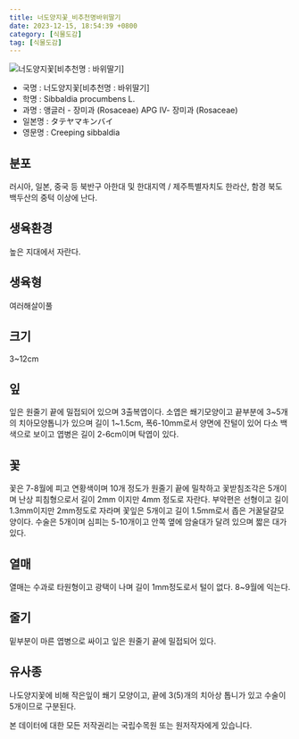 ```yaml
---
title: 너도양지꽃_비추천명바위딸기
date: 2023-12-15, 18:54:39 +0800
category: [식물도감]
tag: [식물도감]
---
```




![너도양지꽃[비추천명 : 바위딸기]](http://www.nature.go.kr/fileUpload/plants/basic/Rosaceae/Sibbaldia/13458/1_th2.JPG)
- 국명 : 너도양지꽃[비추천명 : 바위딸기]
- 학명 : Sibbaldia procumbens L.
- 과명 : 앵글러 - 장미과 (Rosaceae) APG Ⅳ- 장미과 (Rosaceae)
- 일본명 : タテヤマキンバイ
- 영문명 : Creeping sibbaldia


## 분포
러시아, 일본, 중국 등 북반구 아한대 및 한대지역 / 제주특별자치도 한라산, 함경 북도 백두산의 중턱 이상에 난다.
## 생육환경
높은 지대에서 자란다.
## 생육형
여러해살이풀 
## 크기
3~12cm
## 잎
잎은 원줄기 끝에 밀접되어 있으며 3출복엽이다. 소엽은 쐐기모양이고 끝부분에 3~5개의 치아모양톱니가 있으며 길이 1~1.5cm, 폭6-10mm로서 양면에 잔털이 있어 다소 백색으로 보이고 엽병은 길이 2-6cm이며 탁엽이 있다.
## 꽃
꽃은 7-8월에 피고 연황색이며 10개 정도가 원줄기 끝에 밀착하고 꽃받침조각은 5개이며 난상 피침형으로서 길이 2mm 이지만 4mm 정도로 자란다. 부악편은 선형이고 길이 1.3mm이지만 2mm정도로 자라며 꽃잎은 5개이고 길이 1.5mm로서 좁은 거꿀달걀모양이다. 수술은 5개이며 심피는 5-10개이고 안쪽 옆에 암술대가 달려 있으며 짧은 대가 있다.
## 열매
열매는 수과로 타원형이고 광택이 나며 길이 1mm정도로서 털이 없다. 8~9월에 익는다. 
## 줄기
밑부분이 마른 엽병으로 싸이고 잎은 원줄기 끝에 밀접되어 있다.
## 유사종
나도양지꽃에 비해 작은잎이 쐐기 모양이고, 끝에 3(5)개의 치아상 톱니가 있고 수술이 5개이므로 구분된다. 






본 데이터에 대한 모든 저작권리는 국립수목원 또는 원저작자에게 있습니다.
